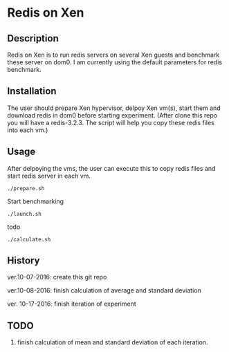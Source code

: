 # Redis on Xen

## Description

Redis on Xen is to run redis servers on several 
Xen guests and benchmark these server on dom0.
I am currently using the default parameters for
redis benchmark.


## Installation

The user should prepare Xen hypervisor, delpoy Xen vm(s), start them and 
download redis in dom0 before starting experiment. (After clone this repo
you will have a redis-3.2.3. The script will help you copy these redis 
files into each vm.)


## Usage

After delpoying the vms, the user can execute this to copy redis files and 
start redis server in each vm.

```
./prepare.sh
```
Start benchmarking

```
./launch.sh
```
todo
```
./calculate.sh
```


## History

ver.10-07-2016: create this git repo

ver.10-08-2016: finish calculation of average and standard deviation

ver. 10-17-2016: finish iteration of experiment


## TODO

1. finish calculation of mean and standard deviation of each iteration.





